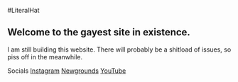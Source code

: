 #LiteralHat
## Welcome to the gayest site in existence. 

I am still building this website. There will probably be a shitload of issues, so piss off in the meanwhile.

Socials
[Instagram](https://www.instagram.com/literalhat/)
[Newgrounds](https://literalhat.newgrounds.com/)
[YouTube](https://www.youtube.com/c/literalhat)
